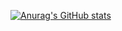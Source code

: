 [![Anurag's GitHub stats](https://github-readme-stats.vercel.app/api?username=vtzbbbudi&theme=dark)](https://github.com/anuraghazra/github-readme-stats)
<!--
**VTZBBBUDI/vtzbbbudi** is a ✨ _special_ ✨ repository because its `README.md` (this file) appears on your GitHub profile.

Here are some ideas to get you started:

- 🔭 I’m currently working on ...
- 🌱 I’m currently learning ...
- 👯 I’m looking to collaborate on ...
- 🤔 I’m looking for help with ...
- 💬 Ask me about ...
- 📫 How to reach me: ...
- 😄 Pronouns: ...  
- ⚡ Fun fact: ...
-->
